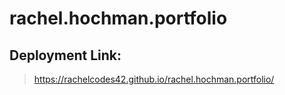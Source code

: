 # rachel.hochman.portfolio

## Deployment Link:
> https://rachelcodes42.github.io/rachel.hochman.portfolio/

